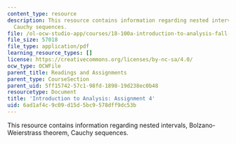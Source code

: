 ```yaml
---
content_type: resource
description: This resource contains information regarding nested intervals, Bolzano-Weierstrass  theorem,
  Cauchy sequences.
file: /ol-ocw-studio-app/courses/18-100a-introduction-to-analysis-fall-2012/6ad1af4c9c09d15d5bc9578dff9dc53b_MIT18_100AF12_Assign_4.pdf
file_size: 57018
file_type: application/pdf
learning_resource_types: []
license: https://creativecommons.org/licenses/by-nc-sa/4.0/
ocw_type: OCWFile
parent_title: Readings and Assignments
parent_type: CourseSection
parent_uid: 5ff15742-57c1-98fd-1898-19d238ec0b48
resourcetype: Document
title: 'Introduction to Analysis: Assignment 4'
uid: 6ad1af4c-9c09-d15d-5bc9-578dff9dc53b
---
```

This resource contains information regarding nested intervals, Bolzano-Weierstrass  theorem, Cauchy sequences.